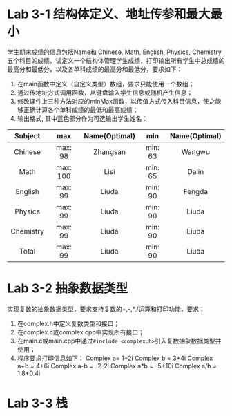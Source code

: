# Lab 3-1 结构体定义、地址传参和最大最小

  学生期末成绩的信息包括Name和 Chinese, Math, English, Physics, Chemistry五个科目的成绩。试定义一个结构体管理学生成绩，打印输出所有学生中总成绩的最高分和最低分，以及各单科成绩的最高分和最低分，要求如下：
 1. 在main函数中定义（自定义类型）数组，要求只能使用一个数组；
 2. 通过传地址方式调用函数，从键盘输入学生信息或随机产生信息；
 3. 修改课件上三种方法对应的minMax函数，以传值方式传入科目信息，使之能够正确计算各个单科成绩的最低和最高成绩；
 4. 输出格式, 其中蓝色部分作为可选输出学生姓名：

| Subject | max | Name(Optimal) | min | Name(Optimal) |
| :-----: | :-: | :-----------: | :-: | :-----------: |
| Chinese | max: 98 | Zhangsan | min: 63 |Wangwu |
| Math | max: 100 | Lisi | min: 65 | Dalin |
| English | max: 99 | Liuda | min: 90 | Fengda |
| Physics | max: 99 | Liuda | min: 90 | Liuda |
| Chemistry | max: 99 | Liuda | min: 90 | Liuda |
| Total | max: 99 | Liuda | min: 90 | Liuda |

# Lab 3-2  抽象数据类型

实现复数的抽象数据类型，要求支持复数的+,-,\*,/运算和打印功能，要求：
1. 在complex.h中定义复数类型和接口；
2. 在complex.c或complex.cpp中实现所有接口；
3. 在main.c或main.cpp中通过`#include <complex.h>`引入复数抽象数据类型并使用；
4. 程序要求打印信息如下：
Complex a= 1+2i
Complex b = 3+4i
Complex a+b = 4+6i
Complex a-b = -2-2i
Complex a\*b = -5+10i
Complex a/b = 1.8+0.4i

# Lab 3-3 栈
